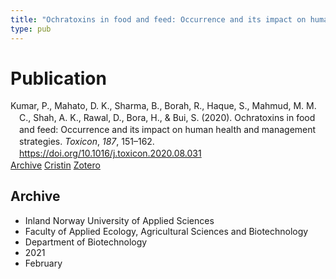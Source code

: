 ```yaml
---
title: "Ochratoxins in food and feed: Occurrence and its impact on human health and management strategies"
type: pub
---
```

<h1>Publication</h1>
<article id="csl-bib-container-PGYLZF4A" class="csl-bib-container">
  <div class="csl-bib-body" style="line-height: 1.35; padding-left: 1em; text-indent:-1em;">
  <div class="csl-entry">Kumar, P., Mahato, D. K., Sharma, B., Borah, R., Haque, S., Mahmud, M. M. C., Shah, A. K., Rawal, D., Bora, H., &amp; Bui, S. (2020). Ochratoxins in food and feed: Occurrence and its impact on human health and management strategies. <i>Toxicon</i>, <i>187</i>, 151&#x2013;162. <a href="https://doi.org/10.1016/j.toxicon.2020.08.031">https://doi.org/10.1016/j.toxicon.2020.08.031</a></div>
</div>
  <div class="csl-bib-buttons">
    <a href="#taxonomy-article-PGYLZF4A" class="csl-bib-button">Archive</a>
    <a href="https://app.cristin.no/results/show.jsf?id=1893691" alt="Cristin URL" class="csl-bib-button">Cristin</a>
    <a href="http://zotero.org/groups/5022929/items/PGYLZF4A" alt="Zotero URL" class="csl-bib-button">Zotero</a>
  </div>
  <div id="csl-bib-meta-container-PGYLZF4A"></div>
</article>
<div id="csl-bib-meta-PGYLZF4A" class="csl-bib-meta">
  <article id="taxonomy-article-PGYLZF4A" class="taxonomy-article">
    <h1>Archive</h1>
    <ul>
      <li>Inland Norway University of Applied Sciences</li>
      <li>Faculty of Applied Ecology, Agricultural Sciences and Biotechnology</li>
      <li>Department of Biotechnology</li>
      <li>2021</li>
      <li>February</li>
    </ul>
  </article>
</div>
